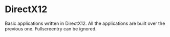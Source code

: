 # DirectX12
Basic applications written in DirectX12. All the applications are built over the previous one. Fullscreentry can be ignored.
